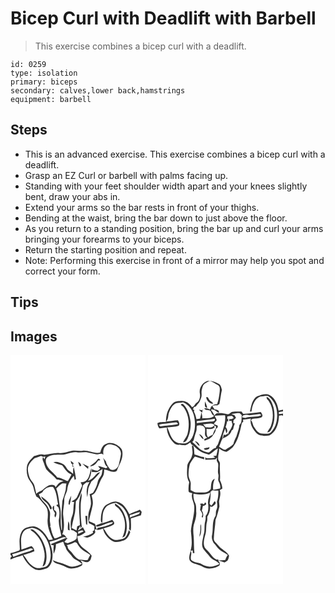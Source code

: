 # Bicep Curl with Deadlift with Barbell
> This exercise combines a bicep curl with a deadlift.

``` 
id: 0259 
type: isolation 
primary: biceps 
secondary: calves,lower back,hamstrings 
equipment: barbell 
``` 

## Steps

 - This is an advanced exercise. This exercise combines a bicep curl with a deadlift.
 - Grasp an EZ Curl or barbell with palms facing up.
 - Standing with your feet shoulder width apart and your knees slightly bent, draw your abs in.
 - Extend your arms so the bar rests in front of your thighs.
 - Bending at the waist, bring the bar down to just above the floor.
 - As you return to a standing position, bring the bar up and curl your arms bringing your forearms to your biceps.
 - Return the starting position and repeat.
 - Note: Performing this exercise in front of a mirror may help you spot and correct your form.

## Tips


## Images

<svg width="216" height="275pt" viewBox="0 0 162 275" xmlns="http://www.w3.org/2000/svg">
  <g fill="#FFF">
    <path d="M0 0h162v275H0v-29.67c4.47-2.63 9.75-3.15 14.5-5.11 3.06 6.79 7.78 13.31 14.61 16.66 4.71 2.32 10.04.4 14.69-1.11 5.36-3.16 6.67-10 6.64-15.75.29-5.65-2.07-10.88-3.56-16.21 3.99-.7 7.94-1.74 11.61-3.47 2.69-1.04 5.74-2.98 8.52-1.11-6.17 2.42-12.35 4.84-18.41 7.53.15.26.45.78.59 1.03l2.67.48c-.31 3.4-.45 6.83-.13 10.24 1.84-3.64 3.02-7.61 2.71-11.71 2.93-1.02 5.88-1.97 8.85-2.89.78 2.25 1.42 4.58 2.86 6.52.87 4.61 5.1 7.29 7.56 11 2.95 4.42 8.77 5.17 12.12 9.17-3.75 1.69-7.7 3.18-11.87 3.32-5.36-.29-9.7-3.92-14.89-4.87-2.92-.57-5.58-1.97-8.33-3.04 1.47 3.99 5.92 4.37 9.41 5.55 4.41 1.11 8.09 4.45 12.78 4.48 4.69-.02 9.59-1.18 13.28-4.19-.05-.69-.16-2.07-.22-2.76-.53-.71-1.58-2.13-2.11-2.84 3.38.7 7.37 3.95 10.56 1.12 2.26-1.39 2.19-4.39 2.98-6.65-3.59-5.75-10.52-8.06-14.23-13.69-2.2-2.73-2.38-6.35-3.15-9.62 3.76-.64 7.17-2.37 9.99-4.93-1.09-1.99-2.16-3.99-3.2-6-1.82 1.61-3.87 2.95-6.12 3.88 1.04-1.9 2.21-3.73 3.29-5.61v3.17c.52-.73 1.03-1.48 1.54-2.22-1.13-8.84-1.56-17.77-1.27-26.68.08-4.55 1.82-9.02.91-13.59-5.19 12.24-1.97 25.82-1.89 38.66l-3.3 1.41c-.25 1.61-.5 3.23-.73 4.85-1.96-1-3.94-1.97-5.89-2.99.85-4.8 1.78-9.58 3.09-14.27 1.69-5.7 1.53-11.69 1.97-17.56 4.99-5.16 7.01-12.48 8.62-19.29 1.15-1.4 2.68-2.43 4.03-3.62.92-.06 2.75-.19 3.66-.26-3.64 5.32-4.01 12.02-2.59 18.14.53-3.43.67-6.91 1.25-10.33.8-2.95 2.41-5.59 3.59-8.39 3.95-3.32 7.44-7.16 10.59-11.24-3.57-.01-5.24 3.43-7.46 5.62-1.84 2.29-4.48 3.65-7.09 4.85 2.66-4.7 4.57-9.89 3.93-15.39-1.86 4.86-1.77 10.8-5.77 14.61-1.78 1.97-4.62 1.97-7.03 2.51.67 1.61 2.45 3.3 1.36 5.13-2.02 3.94-3.61 8.07-5.47 12.09-1.31 3.01-4.54 4.19-7.05 5.96.86.12 2.56.37 3.42.49-1.38 5.44-.2 11.28-2.39 16.54-2.27 5.32-2.19 11.25-1.14 16.84.63.16 1.9.49 2.54.65a81.74 81.74 0 0 0 4.38 2.95c-.13 2.15-.09 4.34-.5 6.47-2.17 3.05-6.11 3.9-9.4 5.25-1.84.99-3.64-.23-5.36-.84 1.05-1.26 2.1-2.52 3.1-3.81.29.02.87.07 1.15.09-.31-.19-.92-.57-1.23-.76-1.21-2.21-2.61-4.67-5.47-4.69 3.18-7.33 1.98-15.44 1.14-23.11-.64-6.09 1.4-12 1.3-18.07-.2-4.64 3.09-8.46 3.62-12.99.69-6.11 3.8-11.64 7.88-16.14.3 1.61.59 3.24.89 4.86.41-.25 1.23-.76 1.64-1.02-.6-4.75-1.5-9.47-2.57-14.14-1.22 2.48-.82 5.27-.84 7.94-1.64-1.34-3.4-2.51-5.09-3.78-2.79-2.11-3.67-6.05-6.82-7.77-3.63-1.75-7.66-3.68-11.75-2.31 3.27 1.74 6.93 2.5 10.42 3.68 3.25 4.12 6.06 9.14 11.26 11.07-1.21 2.74-2.76 5.3-4.35 7.83-4.39-1.11-8.03-4.25-12.74-4.36-3.83-5.41-10.12-8.86-12.73-15.14-1.13-2.96-1.95-7.05.94-9.28 4.92-3.26 11.03-2.8 16.65-2.9 6.49.27 12.34-4.02 18.9-2.81 4.03.83 8.06-.81 12.09-.08 3.45.59 6.83 1.52 10.24 2.31 3.18 1.23 6.7-2.44 9.29.77-.56-4.06-.02-9.18 3.83-11.48 2.71-1.97 6.28-1.04 9.18-.06 4.6 1.45 8.47 5.78 8.05 10.83-.53 4.01-1.6 7.94-2.43 11.9-.88 4.59-6.01 8.88-10.6 6.07-1.97-3.01-4.38-5.85-5.03-9.5-1.19-1.46-2.36-2.94-3.48-4.45 2.02 3.69 1.26 9.07 5.55 11.2-.63.51-1.25 1.02-1.87 1.52-3.28-.59-6.31-2.21-9.63-2.51.75 1.07 1.63 2.05 2.49 3.05-.94.83-1.87 1.66-2.8 2.5-2.45-.05-4.85-.5-6.96-1.79l-.2 3.33c2.16.01 4.35.41 6.49-.01 2.33-.78 4.28-2.35 6.4-3.54-.35 2.08-.55 4.19-1.03 6.26-1.15 3.17-4.11 5.46-4.7 8.88A37.42 37.42 0 0 1 99 165.12c-1.36.56-2.72 1.14-4.07 1.73.88 3.96 1.8 7.99 1.57 12.07-.23 4.19-2.72 7.86-2.99 12.05-.25 3.6-.53 7.3.65 10.78 2.29.93 4.42 2.18 6.57 3.4-.1 1.68-.19 3.36-.28 5.04-.47.3-1.42.88-1.89 1.18l.57 1.86c-3.66 2.36-7.76 4.06-12.09 4.66 2.45.37 5.1 1.85 7.46.44 2.68-1.39 5.67-2.79 7.24-5.5l-.56-3.9 2.27.52c-.77-2.29-1.17-4.71-2.05-6.95-2.36-1.18-4.88-2-7.25-3.13 1.09-6.55 3.19-12.87 4.43-19.39.73-4-.26-7.98-1.29-11.82 1.58-1 3.4-1.83 4.37-3.52 3.83-5.92 5.13-13.1 9.13-18.91 1.69-2.47 1.43-5.57 1.69-8.4 5.02.53 10.43 4.99 15.14 1.35 2.25-6.24 6.28-11.95 6.73-18.74.17-3.06.15-6.67-2.37-8.84-4.63-4.42-11.98-7.8-18.04-4.14-3.89 1.8-5.16 6.12-6.19 9.91-7.19 1.89-13.96-3.02-21.21-2.19-4.49.64-9.03-.82-13.47.27-4.67 1.05-9.24 2.98-14.13 2.56-6.26-.71-12.23 1.64-18.42 2.03-4.22-1.63-8.27.68-12.32 1.61-3.2 3.51-7.19 6.82-8.33 11.65-.81 4.22-.59 8.65.66 12.78 1.43 4.96 6.03 8.37 7.05 13.51.73 3.66 2.03 7.16 3.4 10.61 3.64 1.66 5.63 5.23 8.29 8.01 1.94 2.15 3.99 4.37 4.85 7.21 1.14 4.29.71 8.76.36 13.12-.33 8.23 3.06 15.89 6.33 23.23-1.62.21-3.24.42-4.86.64-3.14-6.37-7.8-12.44-14.39-15.47-4.59-2.16-9.67-.45-14.08 1.31-3.7 1.98-5.32 6.26-6.13 10.16-1.14 4.98-.2 10.07-.11 15.1-.18.32-.53.96-.71 1.28-3.43 1.34-6.92 2.56-10.53 3.32V0m104.38 125.27c-2.27 3.55-5.99 5.48-9.18 8.03 4.67.28 7.66-3.27 9.9-6.82.66-.08 1.97-.25 2.62-.33-.44-1.63-2.19-2.59-3.34-.88m-32.18 1.5c.26 1.26.54 2.53.84 3.79l1.04-.39c.03 1.22.05 2.44.07 3.66.63-.02 1.87-.04 2.5-.06-.55-.34-1.66-1.02-2.21-1.36.45-.89.91-1.77 1.37-2.65-1.16-1.05-2.35-2.06-3.61-2.99m8.97 1.28c.46 1.87 1.2 3.65 1.92 5.42.6-.13 1.19-.3 1.77-.5.23-2.37-1.88-3.9-3.69-4.92m5.07 2.13c2.35 2.08 4.26 4.66 6.92 6.37.04-.63.12-1.89.17-2.52.38.11 1.15.35 1.53.47-2.84-1.52-5.73-2.91-8.62-4.32m-16.56 47.7c-.14.92.24 1.47 1.14 1.66 1.41-3.46 1.64-7.25 2.11-10.91-1.36 2.95-3.28 5.89-3.25 9.25m46.39 1.18c-5.37 2.78-6.96 9.33-7.5 14.87.03 2.5-.95 5.71 1.45 7.47-2.56 1.18-5.33 1.84-7.79 3.23l1.48 1.2c6.8-.73 12.62-5.5 19.49-5.44-.39.48-1.17 1.46-1.56 1.94-5.49 2.51-11.34 4.12-17.3 5.01-.18.61-.52 1.82-.7 2.43 2.56.08 5.05-.51 7.37-1.55 1.15 6.24 5.62 11.6 11.02 14.73 4.36 2.62 9.49.81 13.94-.54 4.24-1.6 6.3-5.99 7.76-9.96-.56-.81-1.13-1.61-1.7-2.4-1 2.82-1.89 5.84-3.86 8.17-2.31 2.56-5.96 2.66-9.09 3.45-4.31 1.07-8.18-1.76-11.08-4.61-2.77-2.6-3.81-6.45-6.45-9.16 4.11-1.09 8.46-2.16 12.05-4.46 2.29-1.95-.24-4.22-1.53-5.87-3.98 1.47-7.99 2.87-12.01 4.26.81-5.91-.4-12.41 3.19-17.64 2.57-4.89 8.39-6.11 13.36-7.05 3.23 1.75 6.62 3.45 9 6.34 5.83 6.97 7.84 16.5 6.64 25.39.67.66 1.34 1.32 2.03 1.97.75-4.94.17-9.92.13-14.89 4.16-.86 8.03-2.71 12.16-3.69.3-1.39.57-2.78.84-4.17-.72-.86-1.44-1.71-2.16-2.57-4.1 2.06-8.59 3.24-12.65 5.38-3.12-6.41-7.44-13.79-15.14-15.03-4.13-1.01-7.88 1.39-11.39 3.19m9.22-.92c-.72 3.2 2.99 4.02 4.55 6.04 8.47 9.27 10.04 23.8 4.25 34.87 1.4-.75 3.29-1.25 3.72-3.02 2.71-6.74 1.93-14.28.23-21.17-2.16-6.74-5.95-13.76-12.75-16.72m-35.5 14.72c.35 3.24.65 6.49.86 9.74.32.3.96.89 1.28 1.19.45-3.62.25-7.28.17-10.92-.58 0-1.73-.01-2.31-.01m-20.39 6.65c-.39 3.43-.84 6.91-.47 10.36.55.13 1.65.38 2.2.5-.74-3.54.48-7.78-1.73-10.86z"/>
    <path d="M28.78 123.8c2.65-.91 5.29-1.85 7.93-2.8 1.5 1.2 3.43 1.25 5.13.5-.28 1.11-.62 2.22-1.01 3.32-.62-.9-1.25-1.79-1.91-2.65-.47 1.64-.74 3.38.15 4.92 1.52 3.21 2.14 6.83 3.93 9.91 3.8 4.46 8.88 7.62 12.45 12.33 2.85.26 5.69.82 8.27 2.11-4.51.04-7.24 3.82-9.58 7.12-.83-3.28-4.54-3.36-7.18-2.63-2.45.95-4.75 2.39-6.63 4.23-2.46 3-6.77 3.37-9.36 6.29-.77-3.11-1.37-6.26-2.15-9.37-.93-3.97-4.54-6.48-5.92-10.24-1.15-3.48-2.15-7.09-2.06-10.78.61-5.06 4.22-9.1 7.94-12.26zM54.9 160.04c2.27-2.2 4.44-4.6 7.24-6.13 1.67-.01 3.34.12 5.01.18-1.15 3.3-.24 6.92-1.63 10.15-.78 3.66-2.24 7.1-3.28 10.68-.4 7.68-1.58 15.37-.8 23.07.32 3.95.21 7.92.3 11.88l-.53.05c-2.08-9.23.17-18.77-1.81-28-1.45-7.31-1.76-14.88-4.5-21.88z"/>
    <path d="M38.84 163.62c2.53-4.11 7.61-5.98 12.28-5.37 4.37 6.12 4.51 13.78 5.98 20.86l-2.24.88c.88.98 1.78 1.93 2.72 2.86 1.76 4.85 1.3 10.11.34 15.08-.25 6.53 2.1 12.78 3.08 19.16-2.84.59-5.19 2.74-8.11 2.89-2.62-4.07-4.04-9.07-4.73-13.88-.21.15-.63.44-.84.58 1.26-2.54.12-5.22-.06-7.83-.35-3.58.72-7.18.05-10.74-1.35-4.05-3.22-8.08-6.46-10.99a26.27 26.27 0 0 1-6.85-10.3c1.69-.92 3.82-1.43 4.84-3.2m-1.93 5.9c.55 3.57 3.71 5.34 6.1 7.57 2.37 1.92 3.5 4.78 4.53 7.55 2.1 1.37 2.37-1.53 1.4-2.76-2.55-5.26-7.38-9.05-12.03-12.36m16.49 20.3c-.54 1.67-1.16 3.52.35 4.91 1.81-2.88 2.53-7.55-1.39-8.98l-.08-5.09c-4.2 2.35-.08 6.32 1.12 9.16zM143.32 191.81c4.16-.74 7.9-2.88 12.08-3.56-.25.58-.74 1.73-.99 2.3-3.57 1.77-7.54 2.62-11.13 4.37.01-1.04.02-2.08.04-3.11zM15.21 212.47c2.18-3.76 6.91-4.37 10.75-5.28 3.39.77 6.96 1.71 9.55 4.19 8.33 6.98 12.44 17.97 12.72 28.64-.07 4.53-.87 9.44-4.2 12.79-1.88 1.87-4.71 1.74-7.11 2.33-5.7 1.82-11.28-2.01-14.78-6.21-2.58-2.81-4.09-6.41-6.72-9.16 4.5-1.22 8.93-2.69 13.22-4.52-.06-2.57-1.44-4.64-3.41-6.17-4 1.31-7.91 2.85-11.87 4.26l-.28-.51c-.03-6.8-1.8-14.22 2.13-20.36m8.43-3.32c1.52 2.23 4.18 3.19 6.03 5.09 6.47 6.18 10.08 14.98 11.19 23.76.71 5.38-.75 10.6-2.45 15.64 1.64-.64 3.12-1.75 3.64-3.49 2.09-6.04 1.11-12.59-.2-18.69-2.42-8.27-7-16.21-13.94-21.48-1.19-1.03-2.8-.95-4.27-.83zM81.26 211.75c2.16-.53 4.69-2.65 6.41-.27-2.09 1.11-4.25 2.07-6.45 2.95.01-.9.03-1.79.04-2.68zM76.89 224.71c.85-.58 1.72.41 2.52.56 1.32 2.14 2.66 4.29 4.32 6.19 3.37 3.63 8.11 5.44 12 8.39-1.2 1.92-2.27 3.92-3.05 6.06-3.41.44-6.75-.85-10.16-.42-3.77-1.76-6.33-5.07-8.73-8.32-1.79-2.58-5.4-4.22-5.21-7.78-.28-.35-.83-1.03-1.11-1.38 3.41-.19 6.4-1.91 9.42-3.3z"/>
    <path d="M22.33 232.42c1.69-.89 3.48-.33 5.05.55-1.5 1.06-3.12 1.95-4.89 2.46-6.44 2-12.9 4-19.12 6.62-.46-1.09-.92-2.18-1.38-3.26 6.98-1.43 13.63-4.03 20.34-6.37zM0 239.99c1.83.11 1.65 2.63 0 2.91v-2.91z"/>
  </g>
  <g fill="#333">
    <path d="M113.94 106.96c6.06-3.66 13.41-.28 18.04 4.14 2.52 2.17 2.54 5.78 2.37 8.84-.45 6.79-4.48 12.5-6.73 18.74-4.71 3.64-10.12-.82-15.14-1.35-.26 2.83 0 5.93-1.69 8.4-4 5.81-5.3 12.99-9.13 18.91-.97 1.69-2.79 2.52-4.37 3.52 1.03 3.84 2.02 7.82 1.29 11.82-1.24 6.52-3.34 12.84-4.43 19.39 2.37 1.13 4.89 1.95 7.25 3.13.88 2.24 1.28 4.66 2.05 6.95l-2.27-.52.56 3.9c-1.57 2.71-4.56 4.11-7.24 5.5-2.36 1.41-5.01-.07-7.46-.44 4.33-.6 8.43-2.3 12.09-4.66l-.57-1.86c.47-.3 1.42-.88 1.89-1.18.09-1.68.18-3.36.28-5.04-2.15-1.22-4.28-2.47-6.57-3.4-1.18-3.48-.9-7.18-.65-10.78.27-4.19 2.76-7.86 2.99-12.05.23-4.08-.69-8.11-1.57-12.07 1.35-.59 2.71-1.17 4.07-1.73 2.75-4 4.7-8.51 5.73-13.26.59-3.42 3.55-5.71 4.7-8.88.48-2.07.68-4.18 1.03-6.26-2.12 1.19-4.07 2.76-6.4 3.54-2.14.42-4.33.02-6.49.01l.2-3.33c2.11 1.29 4.51 1.74 6.96 1.79.93-.84 1.86-1.67 2.8-2.5-.86-1-1.74-1.98-2.49-3.05 3.32.3 6.35 1.92 9.63 2.51.62-.5 1.24-1.01 1.87-1.52-4.29-2.13-3.53-7.51-5.55-11.2 1.12 1.51 2.29 2.99 3.48 4.45.65 3.65 3.06 6.49 5.03 9.5 4.59 2.81 9.72-1.48 10.6-6.07.83-3.96 1.9-7.89 2.43-11.9.42-5.05-3.45-9.38-8.05-10.83-2.9-.98-6.47-1.91-9.18.06-3.85 2.3-4.39 7.42-3.83 11.48-2.59-3.21-6.11.46-9.29-.77-3.41-.79-6.79-1.72-10.24-2.31-4.03-.73-8.06.91-12.09.08-6.56-1.21-12.41 3.08-18.9 2.81-5.62.1-11.73-.36-16.65 2.9-2.89 2.23-2.07 6.32-.94 9.28 2.61 6.28 8.9 9.73 12.73 15.14 4.71.11 8.35 3.25 12.74 4.36 1.59-2.53 3.14-5.09 4.35-7.83-5.2-1.93-8.01-6.95-11.26-11.07-3.49-1.18-7.15-1.94-10.42-3.68 4.09-1.37 8.12.56 11.75 2.31 3.15 1.72 4.03 5.66 6.82 7.77 1.69 1.27 3.45 2.44 5.09 3.78.02-2.67-.38-5.46.84-7.94 1.07 4.67 1.97 9.39 2.57 14.14-.41.26-1.23.77-1.64 1.02-.3-1.62-.59-3.25-.89-4.86-4.08 4.5-7.19 10.03-7.88 16.14-.53 4.53-3.82 8.35-3.62 12.99.1 6.07-1.94 11.98-1.3 18.07.84 7.67 2.04 15.78-1.14 23.11 2.86.02 4.26 2.48 5.47 4.69.31.19.92.57 1.23.76-.28-.02-.86-.07-1.15-.09-1 1.29-2.05 2.55-3.1 3.81 1.72.61 3.52 1.83 5.36.84 3.29-1.35 7.23-2.2 9.4-5.25.41-2.13.37-4.32.5-6.47a81.74 81.74 0 0 1-4.38-2.95c-.64-.16-1.91-.49-2.54-.65-1.05-5.59-1.13-11.52 1.14-16.84 2.19-5.26 1.01-11.1 2.39-16.54-.86-.12-2.56-.37-3.42-.49 2.51-1.77 5.74-2.95 7.05-5.96 1.86-4.02 3.45-8.15 5.47-12.09 1.09-1.83-.69-3.52-1.36-5.13 2.41-.54 5.25-.54 7.03-2.51 4-3.81 3.91-9.75 5.77-14.61.64 5.5-1.27 10.69-3.93 15.39 2.61-1.2 5.25-2.56 7.09-4.85 2.22-2.19 3.89-5.63 7.46-5.62-3.15 4.08-6.64 7.92-10.59 11.24-1.18 2.8-2.79 5.44-3.59 8.39-.58 3.42-.72 6.9-1.25 10.33-1.42-6.12-1.05-12.82 2.59-18.14-.91.07-2.74.2-3.66.26-1.35 1.19-2.88 2.22-4.03 3.62-1.61 6.81-3.63 14.13-8.62 19.29-.44 5.87-.28 11.86-1.97 17.56-1.31 4.69-2.24 9.47-3.09 14.27 1.95 1.02 3.93 1.99 5.89 2.99.23-1.62.48-3.24.73-4.85l3.3-1.41c-.08-12.84-3.3-26.42 1.89-38.66.91 4.57-.83 9.04-.91 13.59-.29 8.91.14 17.84 1.27 26.68-.51.74-1.02 1.49-1.54 2.22v-3.17c-1.08 1.88-2.25 3.71-3.29 5.61 2.25-.93 4.3-2.27 6.12-3.88 1.04 2.01 2.11 4.01 3.2 6-2.82 2.56-6.23 4.29-9.99 4.93.77 3.27.95 6.89 3.15 9.62 3.71 5.63 10.64 7.94 14.23 13.69-.79 2.26-.72 5.26-2.98 6.65-3.19 2.83-7.18-.42-10.56-1.12.53.71 1.58 2.13 2.11 2.84.06.69.17 2.07.22 2.76-3.69 3.01-8.59 4.17-13.28 4.19-4.69-.03-8.37-3.37-12.78-4.48-3.49-1.18-7.94-1.56-9.41-5.55 2.75 1.07 5.41 2.47 8.33 3.04 5.19.95 9.53 4.58 14.89 4.87 4.17-.14 8.12-1.63 11.87-3.32-3.35-4-9.17-4.75-12.12-9.17-2.46-3.71-6.69-6.39-7.56-11-1.44-1.94-2.08-4.27-2.86-6.52-2.97.92-5.92 1.87-8.85 2.89.31 4.1-.87 8.07-2.71 11.71-.32-3.41-.18-6.84.13-10.24l-2.67-.48c-.14-.25-.44-.77-.59-1.03 6.06-2.69 12.24-5.11 18.41-7.53-2.78-1.87-5.83.07-8.52 1.11-3.67 1.73-7.62 2.77-11.61 3.47 1.49 5.33 3.85 10.56 3.56 16.21.03 5.75-1.28 12.59-6.64 15.75-4.65 1.51-9.98 3.43-14.69 1.11-6.83-3.35-11.55-9.87-14.61-16.66-4.75 1.96-10.03 2.48-14.5 5.11v-2.43c1.65-.28 1.83-2.8 0-2.91v-2.38c3.61-.76 7.1-1.98 10.53-3.32.18-.32.53-.96.71-1.28-.09-5.03-1.03-10.12.11-15.1.81-3.9 2.43-8.18 6.13-10.16 4.41-1.76 9.49-3.47 14.08-1.31 6.59 3.03 11.25 9.1 14.39 15.47 1.62-.22 3.24-.43 4.86-.64-3.27-7.34-6.66-15-6.33-23.23.35-4.36.78-8.83-.36-13.12-.86-2.84-2.91-5.06-4.85-7.21-2.66-2.78-4.65-6.35-8.29-8.01-1.37-3.45-2.67-6.95-3.4-10.61-1.02-5.14-5.62-8.55-7.05-13.51a26.861 26.861 0 0 1-.66-12.78c1.14-4.83 5.13-8.14 8.33-11.65 4.05-.93 8.1-3.24 12.32-1.61 6.19-.39 12.16-2.74 18.42-2.03 4.89.42 9.46-1.51 14.13-2.56 4.44-1.09 8.98.37 13.47-.27 7.25-.83 14.02 4.08 21.21 2.19 1.03-3.79 2.3-8.11 6.19-9.91M28.78 123.8c-3.72 3.16-7.33 7.2-7.94 12.26-.09 3.69.91 7.3 2.06 10.78 1.38 3.76 4.99 6.27 5.92 10.24.78 3.11 1.38 6.26 2.15 9.37 2.59-2.92 6.9-3.29 9.36-6.29 1.88-1.84 4.18-3.28 6.63-4.23 2.64-.73 6.35-.65 7.18 2.63 2.34-3.3 5.07-7.08 9.58-7.12-2.58-1.29-5.42-1.85-8.27-2.11-3.57-4.71-8.65-7.87-12.45-12.33-1.79-3.08-2.41-6.7-3.93-9.91-.89-1.54-.62-3.28-.15-4.92.66.86 1.29 1.75 1.91 2.65.39-1.1.73-2.21 1.01-3.32-1.7.75-3.63.7-5.13-.5-2.64.95-5.28 1.89-7.93 2.8m26.12 36.24c2.74 7 3.05 14.57 4.5 21.88 1.98 9.23-.27 18.77 1.81 28l.53-.05c-.09-3.96.02-7.93-.3-11.88-.78-7.7.4-15.39.8-23.07 1.04-3.58 2.5-7.02 3.28-10.68 1.39-3.23.48-6.85 1.63-10.15-1.67-.06-3.34-.19-5.01-.18-2.8 1.53-4.97 3.93-7.24 6.13m-16.06 3.58c-1.02 1.77-3.15 2.28-4.84 3.2a26.27 26.27 0 0 0 6.85 10.3c3.24 2.91 5.11 6.94 6.46 10.99.67 3.56-.4 7.16-.05 10.74.18 2.61 1.32 5.29.06 7.83.21-.14.63-.43.84-.58.69 4.81 2.11 9.81 4.73 13.88 2.92-.15 5.27-2.3 8.11-2.89-.98-6.38-3.33-12.63-3.08-19.16.96-4.97 1.42-10.23-.34-15.08-.94-.93-1.84-1.88-2.72-2.86l2.24-.88c-1.47-7.08-1.61-14.74-5.98-20.86-4.67-.61-9.75 1.26-12.28 5.37m-23.63 48.85c-3.93 6.14-2.16 13.56-2.13 20.36l.28.51c3.96-1.41 7.87-2.95 11.87-4.26 1.97 1.53 3.35 3.6 3.41 6.17-4.29 1.83-8.72 3.3-13.22 4.52 2.63 2.75 4.14 6.35 6.72 9.16 3.5 4.2 9.08 8.03 14.78 6.21 2.4-.59 5.23-.46 7.11-2.33 3.33-3.35 4.13-8.26 4.2-12.79-.28-10.67-4.39-21.66-12.72-28.64-2.59-2.48-6.16-3.42-9.55-4.19-3.84.91-8.57 1.52-10.75 5.28m66.05-.72c-.01.89-.03 1.78-.04 2.68 2.2-.88 4.36-1.84 6.45-2.95-1.72-2.38-4.25-.26-6.41.27m-4.37 12.96c-3.02 1.39-6.01 3.11-9.42 3.3.28.35.83 1.03 1.11 1.38-.19 3.56 3.42 5.2 5.21 7.78 2.4 3.25 4.96 6.56 8.73 8.32 3.41-.43 6.75.86 10.16.42.78-2.14 1.85-4.14 3.05-6.06-3.89-2.95-8.63-4.76-12-8.39-1.66-1.9-3-4.05-4.32-6.19-.8-.15-1.67-1.14-2.52-.56m-54.56 7.71c-6.71 2.34-13.36 4.94-20.34 6.37.46 1.08.92 2.17 1.38 3.26 6.22-2.62 12.68-4.62 19.12-6.62 1.77-.51 3.39-1.4 4.89-2.46-1.57-.88-3.36-1.44-5.05-.55z"/>
    <path d="M104.38 125.27c1.15-1.71 2.9-.75 3.34.88-.65.08-1.96.25-2.62.33-2.24 3.55-5.23 7.1-9.9 6.82 3.19-2.55 6.91-4.48 9.18-8.03zM72.2 126.77c1.26.93 2.45 1.94 3.61 2.99-.46.88-.92 1.76-1.37 2.65.55.34 1.66 1.02 2.21 1.36-.63.02-1.87.04-2.5.06-.02-1.22-.04-2.44-.07-3.66l-1.04.39c-.3-1.26-.58-2.53-.84-3.79zM81.17 128.05c1.81 1.02 3.92 2.55 3.69 4.92-.58.2-1.17.37-1.77.5-.72-1.77-1.46-3.55-1.92-5.42zM86.24 130.18c2.89 1.41 5.78 2.8 8.62 4.32-.38-.12-1.15-.36-1.53-.47-.05.63-.13 1.89-.17 2.52-2.66-1.71-4.57-4.29-6.92-6.37zM69.68 177.88c-.03-3.36 1.89-6.3 3.25-9.25-.47 3.66-.7 7.45-2.11 10.91-.9-.19-1.28-.74-1.14-1.66zM36.91 169.52c4.65 3.31 9.48 7.1 12.03 12.36.97 1.23.7 4.13-1.4 2.76-1.03-2.77-2.16-5.63-4.53-7.55-2.39-2.23-5.55-4-6.1-7.57zM116.07 179.06c3.51-1.8 7.26-4.2 11.39-3.19 7.7 1.24 12.02 8.62 15.14 15.03 4.06-2.14 8.55-3.32 12.65-5.38.72.86 1.44 1.71 2.16 2.57-.27 1.39-.54 2.78-.84 4.17-4.13.98-8 2.83-12.16 3.69.04 4.97.62 9.95-.13 14.89-.69-.65-1.36-1.31-2.03-1.97 1.2-8.89-.81-18.42-6.64-25.39-2.38-2.89-5.77-4.59-9-6.34-4.97.94-10.79 2.16-13.36 7.05-3.59 5.23-2.38 11.73-3.19 17.64 4.02-1.39 8.03-2.79 12.01-4.26 1.29 1.65 3.82 3.92 1.53 5.87-3.59 2.3-7.94 3.37-12.05 4.46 2.64 2.71 3.68 6.56 6.45 9.16 2.9 2.85 6.77 5.68 11.08 4.61 3.13-.79 6.78-.89 9.09-3.45 1.97-2.33 2.86-5.35 3.86-8.17.57.79 1.14 1.59 1.7 2.4-1.46 3.97-3.52 8.36-7.76 9.96-4.45 1.35-9.58 3.16-13.94.54-5.4-3.13-9.87-8.49-11.02-14.73-2.32 1.04-4.81 1.63-7.37 1.55.18-.61.52-1.82.7-2.43 5.96-.89 11.81-2.5 17.3-5.01.39-.48 1.17-1.46 1.56-1.94-6.87-.06-12.69 4.71-19.49 5.44l-1.48-1.2c2.46-1.39 5.23-2.05 7.79-3.23-2.4-1.76-1.42-4.97-1.45-7.47.54-5.54 2.13-12.09 7.5-14.87m27.25 12.75c-.02 1.03-.03 2.07-.04 3.11 3.59-1.75 7.56-2.6 11.13-4.37.25-.57.74-1.72.99-2.3-4.18.68-7.92 2.82-12.08 3.56z"/>
    <path d="M125.29 178.14c6.8 2.96 10.59 9.98 12.75 16.72 1.7 6.89 2.48 14.43-.23 21.17-.43 1.77-2.32 2.27-3.72 3.02 5.79-11.07 4.22-25.6-4.25-34.87-1.56-2.02-5.27-2.84-4.55-6.04zM53.4 189.82c-1.2-2.84-5.32-6.81-1.12-9.16l.08 5.09c3.92 1.43 3.2 6.1 1.39 8.98-1.51-1.39-.89-3.24-.35-4.91zM89.79 192.86c.58 0 1.73.01 2.31.01.08 3.64.28 7.3-.17 10.92-.32-.3-.96-.89-1.28-1.19-.21-3.25-.51-6.5-.86-9.74zM69.4 199.51c2.21 3.08.99 7.32 1.73 10.86-.55-.12-1.65-.37-2.2-.5-.37-3.45.08-6.93.47-10.36zM23.64 209.15c1.47-.12 3.08-.2 4.27.83 6.94 5.27 11.52 13.21 13.94 21.48 1.31 6.1 2.29 12.65.2 18.69-.52 1.74-2 2.85-3.64 3.49 1.7-5.04 3.16-10.26 2.45-15.64-1.11-8.78-4.72-17.58-11.19-23.76-1.85-1.9-4.51-2.86-6.03-5.09z"/>
  </g>
</svg>

<svg width="216" height="275pt" viewBox="0 0 162 275" xmlns="http://www.w3.org/2000/svg">
  <g fill="#FFF">
    <path d="M0 0h162v65.4c-1.77.37-3.53.8-5.29 1.25-1.17-7.1-3.97-15.01-10.71-18.59-4.74-2.62-10.2-.39-14.85 1.34-6.43 3.69-7.18 11.88-8.83 18.37.47-.03 1.42-.08 1.9-.1.79-7.03 3.36-15.14 10.49-18.02 3.05-.25 6.16-.99 9.2-.72 5.86 3.88 9.58 10.36 10.56 17.25 1.5 9.17-.21 19.58-6.99 26.37-2.85 2.56-6.99 1.56-10.46 1.54-4.61.1-7.31-4.18-9.56-7.56-1.91-2.61-1.69-6.34-4.04-8.59.62-.51 1.25-1.01 1.88-1.51 3.52-.59 7.32-.27 10.62-1.67 2.98-1.6.63-4.69-.63-6.58-6.96 1.26-14.05 1.44-21.04 2.41l-2.04-2.85c-3.65-.09-7.33-.23-10.95.3-2.38.33-3.53 3.6-6.24 2.79-4.18-1.01-8.48-1.61-12.78-.93-1.14.59-1.84 1.71-2.7 2.62-.74-2.53-2.3-4.67-4-6.65.54-.4 1.08-.8 1.63-1.19l.19.75c3.34-.51 4.89 3.22 7.77 3.59.59-3.12-3.06-3.59-5.24-3.91a18.323 18.323 0 0 1-2.65-4.28c1.9-.54 3.86-.71 5.82-.42.87-.54 1.75-1.09 2.62-1.64 1.25-5.65 1.6-11.47 3.04-17.09-.75-2.49-1.12-5.43-3.49-6.96-3.91-2.72-8.82-4.03-13.56-3.81-6.39 1.68-10.75 8.76-9.44 15.24.74 4.04-.4 8.74-3.97 11.12-2.09 1.49-2.74 4.55-5.45 5.18-2.6-4.08-6.77-7.42-11.8-7.53-3.8.27-8.22-.09-11.15 2.82-5.88 5.69-8.42 14.24-8.29 22.26-3.41.58-7.22-.3-10.28 1.64.26 2.26.71 4.53 2.37 6.21 2.98-.34 5.96-.64 8.93-1.06.02 6.85 3.42 13.65 8.28 18.4 3.11 3.41 8.05 2.4 12.16 2.9 3.12.54 5.34-2.08 7.92-3.31.19.47.56 1.41.75 1.89 3.64 2.11 6.04 5.73 9.67 7.87 3.48 2.63 7.79 3.53 11.81 4.95 3.81-2.14 6.8-5.43 10.65-7.52-.43 2.95-1.03 5.87-1.85 8.74-.94.06-2.82.19-3.76.25.63.52 1.91 1.56 2.55 2.08-3.56.68-7.21 1.01-10.81.61l-1.25-1.28c.02 1.05.04 2.11.05 3.17 4.05-.27 8.13.02 12.17-.44.18.16 2.32-2.96 1.85-1.03-1.02 2.08.28 3.73 1.23 5.49 1 4.49-.91 9.12.39 13.58.91 2.9-1.18 6.04.51 8.76 1.38 2.5 2.2 5.22 1.74 8.1-2.75.78-5.57 1.23-8.39 1.58-.62-4.55.09-9.01 1.89-13.2-4.95 2.03-4.26 7.77-4.82 12.06-3.43 5.68-10.8 4.2-16.38 4.34-2.89.21-5.27-1.62-7.74-2.81-.06-2.33-.02-4.66.09-6.99.42-3.94-2.65-7.19-2.63-11.1-.05-4.49.39-9.02 1.6-13.35 1.74-3.14 3.67-6.16 6-8.9 3.69 1.3 7.48 2.3 11.25 3.36-.08-.68-.25-2.04-.33-2.71-3.91.22-7.53-2.29-11.38-3-.51-3.28-.28-6.72-1.19-9.91-.46-.31-1.38-.93-1.83-1.25-.22 4.32 1.67 8.76-.13 12.93-.91 4.39-5.05 7.27-5.54 11.8-.18 6.58-1.38 13.65 2.33 19.57-.81 3.66-1.08 7.45-.73 11.19.84 1.52 3.03 1.45 4.48 2.09-2.11 5.22 1.72 10.1 2.27 15.2.68 10.23-3.13 20-4 30.08.64 7.87 2.07 15.99-.42 23.69.87-.06 1.74-.13 2.61-.25.04.78.11 2.33.15 3.11l1.93.11c-.87-6.82-.36-13.72-1-20.55-.39-4.44-.88-9 .21-13.38 1.38-4.81 3.33-9.65 2.99-14.75-.29-3.88.4-7.99-1.4-11.61-1.67-3.43-2.25-7.23-1.98-11.03 6.66 1.09 13.99 2.11 20.13-1.41-.45 4.48-3.33 8.57-2.6 13.17.71 5.11.6 10.82-2.95 14.94.11 2.2.11 4.43-.52 6.57-1.54 5.4.03 11.2-2.04 16.51-.75 5.48-3.43 11.92.17 16.92 2.3 3.11 5.13 5.79 7.39 8.95 2.86 4.15 8.6 4.55 11.52 8.64-3.64 1.86-7.62 3.06-11.7 3.34-3.17-.44-6.31-1.38-9.11-2.95-4.04-2.45-9.46-1.58-12.95-5.13-1.76-3.54 1.47-7.6-.64-11.14-1.1 3.61-2.5 7.59-1.34 11.37 1.89 3.49 6.11 4.17 9.57 5.26 5 1.08 9.09 5.14 14.45 4.7 4.29-.42 9.01-1.16 12.21-4.31-.04-.67-.13-2-.18-2.67-.47-.66-1.41-1.96-1.88-2.61 2.6.77 5.2 1.58 7.79 2.41 1.24-.77 2.55-1.46 3.66-2.41 1.12-1.7 1.32-3.79 1.8-5.72-3.12-5.56-9.62-7.61-13.29-12.67-1.72-2.63-5.42-4.51-5.05-8.06.2-7.52 1.65-14.92 2.04-22.42 2.1-5.03 3.29-10.37 4.65-15.64.21-2.67-.86-5.36-.16-8 .88-3.95 2.1-8.06.61-12.03 1.04-.59 2.07-1.19 3.11-1.78-.15-3.59-1.48-6.9-2.91-10.14.64-6.36-.5-12.69-.04-19.07.31-1.94-.95-3.46-1.82-5.04-1.09-4.65 1.15-9.23.88-13.9 2.51 2.03 5.4 3.75 8.68 4.08 2.76-1.41 5.17-3.55 7.59-5.49 6.88-8.26 8.67-19.24 11.09-29.39.39-.35 1.18-1.04 1.57-1.38-.07-.79-.13-1.57-.2-2.35 3.09-.36 6.18-.73 9.24-1.28-1.36 6.38 2.3 12.49 6.4 17.05 3.97 4.47 10.58 3.89 15.9 3.1 8.58-4.36 11.28-14.91 11.6-23.81 1.53.2 3.59-.91 4.77.34V275H0V0m142.48 50.08c-.97 2.48 1.79 3.72 2.74 5.59 5.46 8.45 5.71 19.55 2.42 28.87-.9 3.07-3.44 5.25-4.59 8.2 1.79-.15 3.42-.86 4.2-2.54 5-8.08 5.41-18.24 3.39-27.3-1.35-4.83-3.31-10.52-8.16-12.82M68.6 176.68c-.4.62-1.22 1.85-1.62 2.46-.53-.29-1.59-.88-2.11-1.18-.64.14-1.92.42-2.56.57.28.34.84 1.01 1.11 1.35-.34 1.97-.66 3.94-.93 5.92 1.16 1.53 2.39 3.14 2.71 5.1.32 1.47-1.88 3.44.3 4.18 1.45-2.81.78-5.98-.89-8.52.5-1.72.91-3.46 1.14-5.23 1.36-.91 4.32-1.06 4.08-3.22l-1.23-1.43m-5.72 31.85c.04 3.2-1.01 6.29-1.19 9.47 2.96-4.52 2.07-10.1 2.04-15.19-1.23 1.67-.77 3.79-.85 5.72z"/>
    <path d="M66.62 35.7c1.86-2.38 4.85-3.36 7.42-4.74 3.62 1.07 6.71 3.31 9.99 5.12 2.77 1.6 2.12 5.27 1.96 7.95-.59 5.06-1.23 10.2-3.14 14.95-3.22-.62-5.47 1.28-7.59 3.39.22 1.15-.34 2.25-1.25 2.89-1.93-1.23-4.23-1.61-6.5-1.39 1.26 2.26 4.17 1.89 6.34 2.28l1.59 1.27c.67 2.22 1.8 4.28 3.91 5.43-3.53 3.77-9.54 2.22-14.2 3.12.21-2.73-.51-5.36-1.29-7.95l1.81.66c-1.25-1.68 0-2.84 1.26-3.96-.52.34-1.56 1.02-2.08 1.37-1.23-.22-2.46-.43-3.7-.61.66.99 1.58 1.73 2.52 2.45.65 2.84-.83 5.49-1.2 8.25l-4.33.72c-.66-3.13-1.36-6.32-3.01-9.11.15-.69.29-1.39.44-2.08l-1.69-.2c.42-1.14.85-2.27 1.29-3.39 2.61.4 3.46-2.51 5.03-3.98 1.95-1.96 2.67-4.7 3.68-7.19 1.07-2.82-.08-5.86.56-8.74.54-2.22 1-4.53 2.18-6.51m3.16 15.15c.96 3.99 3.99 7.99 8.59 7.36-1.17-2.26-3.94-3.02-5.2-5.2-.91-1.3-1.49-3.8-3.39-2.16m-1.43 4.63c.04 2.56-1.18 7.99 2.77 7.74-.56-2.7-1.51-5.3-2.77-7.74zM33.52 57.71c2.84-.57 5.78-.5 8.64-1.03 6.58 2.61 11 8.65 12.79 15.36 2.29 8.81 2 18.51-1.94 26.82-1.84 3.34-4.84 7.07-9.03 7.01-4.13-.1-8.84.44-12.06-2.75-5.16-4.1-5.88-11.05-8.88-16.45 4.59-.72 9.45-.34 13.82-2 1.69-2.07.17-4.61-.95-6.53-4.75.1-9.4 1.17-14.12 1.52 3.1-2.87 2.07-7.39 3.5-11.01 1.69-4.25 3.84-8.89 8.23-10.94m5.96 2.11c1.69 1.15 3.3 2.5 4.27 4.33 5.66 8.68 6.11 19.84 3.84 29.68-.79 4.13-3.96 7.08-5.53 10.82 2.66-.08 4.48-2.22 5.43-4.52 2.79-6.27 4.15-13.24 3.66-20.09-1.1-7.42-3.03-15.27-8.5-20.74-1.02-1.23-2.76-1.21-3.17.52zM157.03 68.43c1.66-.26 3.32-.52 4.97-.84v2.45c-1.64.23-3.28.48-4.92.73-.01-.58-.04-1.76-.05-2.34zM100.08 70.66c3.24-.53 6.5-1.08 9.79-1.05.87.8 1.74 1.59 2.63 2.37-.58 4.1.75 8.83-2.82 11.87-.41 4.71-2.29 9.08-3.58 13.59-1.56 2.92-2.91 5.96-3.63 9.21-2.65 3.09-6.52 4.51-9.66 6.97-2.91-.02-5.09-2.43-7.54-3.71 1.54-3.19 2.3-6.74 4.24-9.73-.63-4.28 2.03-8.07 3.02-12.1.44 1.91.96 3.8 1.45 5.71 2.2-2.19.89-5.45-.85-7.45.91-2.3 1.41-4.72 1.85-7.14l1.24.53c.03-1.19.05-2.38.08-3.58l-1.25.69c.07-.83.2-2.5.27-3.34 1.89-.15 3.78-.35 5.68-.53.65.89 1.3 1.77 1.94 2.66-1.61.54-3.29 2.11-5.03.63-.15.69-.46 2.07-.61 2.76.71-.07 2.14-.19 2.85-.25.33 1.47.75 2.93 1.23 4.37-.65 3.36-2.4 6.28-4.4 9-.38 1.13-.82 2.24-.94 3.44l-.58-1.8c-1.15 1.96-2.65 2.47-4.48 1.54-.39 1.58-.82 3.14-1.27 4.7 4.38-2.04 9.42-4.53 10.65-9.69.42-.29 1.27-.86 1.7-1.14.51-2.46 1.24-4.87 2.15-7.21l-1.8-.44c.04-.83.13-2.5.18-3.33.99-1.01 2.01-1.99 3.03-2.97-.58-1.02-1.16-2.05-1.74-3.07-1.27-.5-2.54-1-3.8-1.51zM121.69 72.26c4.01-.71 8.1-.88 12.13-1.48.58.3 1.76.9 2.35 1.2-6.02 3.08-13.21.94-19.46 3.31-1.27-.27-2.55-.53-3.84-.75.51-3.49 6.09-3.25 8.82-2.28z"/>
    <path d="M80.12 72.72c4.09-.56 8.22-.56 12.34-.54 1.1 7.91-2.08 15.49-4.23 22.94-1.52 3.88-2.82 7.84-4.31 11.73-.67 1.64-2.63 2.62-2.39 4.61-3.68.18-5.53 3.89-8.5 5.44-5.1-.52-9.93-2.79-13.37-6.59-1.93-2.39-4.5-4.16-6.66-6.33 1.17-.67 1.86-1.65 2.06-2.93.7-3.4 1.88-6.67 2.91-9.98.78-2.1-.06-4.44.87-6.5 2.92-.63 6.66-.71 8.75 1.83 2.79 3.99-1.91 10.28 3.79 12.59-1.26.66-5.79 1.92-3.11 3.66 3.57-1.45 7.72-2.8 9.64-6.43 1.97-2.3 3.53-4.88 3.62-8 1.71-.13 2.78-2.35 1.94-3.71-1.47-.84-3.3-.98-4.41-2.41 1.17-1.33 2.6-2.48 3.41-4.09-.29-1.93-1.96-3.35-2.35-5.29M61.21 95.13c1.96 1.78 2.92 5.12 5.6 5.77-.91-2.51-2.55-5.64-5.6-5.77m-5.12 8.17c2.29 1.6 3.28 4.77 5.95 5.68-.59-2.77-2.92-5.71-5.95-5.68m10.92 8.89c1.33 2.76 4.42 1.01 6.38.04l.36-1.96c-2.07 1.3-4.77.73-6.74 1.92z"/>
    <path d="M58.63 79.05c7.16-.77 14.32-1.52 21.41-2.77 1.02 3.34-2.31 3.18-4.52 3.46-5.69.48-11.38 1.04-17.03 1.89.03-.65.1-1.94.14-2.58zM18 82.48c5.42-.32 10.75-1.42 16.15-1.88.54.45 1.6 1.36 2.14 1.82-6.93 2.07-14.4 1.62-21.51 3-.43-.41-1.31-1.23-1.74-1.64 1.54-.82 3.22-1.27 4.96-1.3zM66.13 82.87c4.49.07 9.6-2.19 13.63.68-1.97 4.14-6.82 3.26-10.58 3.15-1.15-1.17-2.06-2.53-3.05-3.83z"/>
    <path d="M79.72 87.98c-.02-.86-.05-2.57-.06-3.43 3.69 1.03 1.42 3.62.48 5.35-1.19 1.76-1.69 3.84-2.52 5.76-2 .74-3.87 1.74-5.56 3.05-2.27-3.08-1.58-6.66-1.81-10.21 2.98.09 6.44.97 8.87-1.34l.6.82zM77.27 162.17c2.35.34 4.73.47 7.12.46.11 4.46-.12 9-1.69 13.21.42 3.21.94 6.61-.49 9.66-1.19 2.29-.44 4.91-1.08 7.31-4.8 6.78-2.51 15.59-4.28 23.23-.82 3.2.39 6.54 1.88 9.36 2.59 2.37 4.09 5.7 6.91 7.83 3.12 2.6 6.92 4.17 10.13 6.65-1.29 1.82-2.36 3.79-3 5.93-2.66.31-5.34.41-8.01.56-.38-1.01-1.15-1.29-2.31-.86-2.86-1.56-5.38-3.73-7.17-6.46-1.95-3.07-5.03-5.18-7.14-8.1-2.33-4.77-.69-10.26.55-15.1 1.79-5.1.55-10.67 2.08-15.82.6-1.97.35-4.04.4-6.06 2.16-3.66 3.85-8.01 3.22-12.32l2.47.4c1.66-1.13 3.41-2.29 4.38-4.11.07-1.22-.22-2.36-1.59-2.41-1 1.83-2.1 3.6-3.69 4.98-.93-.98-2.51-1.95-1.86-3.56.72-4.32 1.32-8.69.97-13.08.55-.43 1.65-1.28 2.2-1.7z"/>
  </g>
  <g fill="#333">
    <path d="M71.67 30.91c4.74-.22 9.65 1.09 13.56 3.81 2.37 1.53 2.74 4.47 3.49 6.96-1.44 5.62-1.79 11.44-3.04 17.09-.87.55-1.75 1.1-2.62 1.64-1.96-.29-3.92-.12-5.82.42.69 1.54 1.57 2.99 2.65 4.28 2.18.32 5.83.79 5.24 3.91-2.88-.37-4.43-4.1-7.77-3.59l-.19-.75c-.55.39-1.09.79-1.63 1.19 1.7 1.98 3.26 4.12 4 6.65.86-.91 1.56-2.03 2.7-2.62 4.3-.68 8.6-.08 12.78.93 2.71.81 3.86-2.46 6.24-2.79 3.62-.53 7.3-.39 10.95-.3l2.04 2.85c6.99-.97 14.08-1.15 21.04-2.41 1.26 1.89 3.61 4.98.63 6.58-3.3 1.4-7.1 1.08-10.62 1.67-.63.5-1.26 1-1.88 1.51 2.35 2.25 2.13 5.98 4.04 8.59 2.25 3.38 4.95 7.66 9.56 7.56 3.47.02 7.61 1.02 10.46-1.54 6.78-6.79 8.49-17.2 6.99-26.37-.98-6.89-4.7-13.37-10.56-17.25-3.04-.27-6.15.47-9.2.72-7.13 2.88-9.7 10.99-10.49 18.02-.48.02-1.43.07-1.9.1 1.65-6.49 2.4-14.68 8.83-18.37 4.65-1.73 10.11-3.96 14.85-1.34 6.74 3.58 9.54 11.49 10.71 18.59 1.76-.45 3.52-.88 5.29-1.25v2.19c-1.65.32-3.31.58-4.97.84.01.58.04 1.76.05 2.34 1.64-.25 3.28-.5 4.92-.73v2.83c-1.18-1.25-3.24-.14-4.77-.34-.32 8.9-3.02 19.45-11.6 23.81-5.32.79-11.93 1.37-15.9-3.1-4.1-4.56-7.76-10.67-6.4-17.05-3.06.55-6.15.92-9.24 1.28.07.78.13 1.56.2 2.35-.39.34-1.18 1.03-1.57 1.38-2.42 10.15-4.21 21.13-11.09 29.39-2.42 1.94-4.83 4.08-7.59 5.49-3.28-.33-6.17-2.05-8.68-4.08.27 4.67-1.97 9.25-.88 13.9.87 1.58 2.13 3.1 1.82 5.04-.46 6.38.68 12.71.04 19.07 1.43 3.24 2.76 6.55 2.91 10.14-1.04.59-2.07 1.19-3.11 1.78 1.49 3.97.27 8.08-.61 12.03-.7 2.64.37 5.33.16 8-1.36 5.27-2.55 10.61-4.65 15.64-.39 7.5-1.84 14.9-2.04 22.42-.37 3.55 3.33 5.43 5.05 8.06 3.67 5.06 10.17 7.11 13.29 12.67-.48 1.93-.68 4.02-1.8 5.72-1.11.95-2.42 1.64-3.66 2.41-2.59-.83-5.19-1.64-7.79-2.41.47.65 1.41 1.95 1.88 2.61.05.67.14 2 .18 2.67-3.2 3.15-7.92 3.89-12.21 4.31-5.36.44-9.45-3.62-14.45-4.7-3.46-1.09-7.68-1.77-9.57-5.26-1.16-3.78.24-7.76 1.34-11.37 2.11 3.54-1.12 7.6.64 11.14 3.49 3.55 8.91 2.68 12.95 5.13 2.8 1.57 5.94 2.51 9.11 2.95 4.08-.28 8.06-1.48 11.7-3.34-2.92-4.09-8.66-4.49-11.52-8.64-2.26-3.16-5.09-5.84-7.39-8.95-3.6-5-.92-11.44-.17-16.92 2.07-5.31.5-11.11 2.04-16.51.63-2.14.63-4.37.52-6.57 3.55-4.12 3.66-9.83 2.95-14.94-.73-4.6 2.15-8.69 2.6-13.17-6.14 3.52-13.47 2.5-20.13 1.41-.27 3.8.31 7.6 1.98 11.03 1.8 3.62 1.11 7.73 1.4 11.61.34 5.1-1.61 9.94-2.99 14.75-1.09 4.38-.6 8.94-.21 13.38.64 6.83.13 13.73 1 20.55l-1.93-.11c-.04-.78-.11-2.33-.15-3.11-.87.12-1.74.19-2.61.25 2.49-7.7 1.06-15.82.42-23.69.87-10.08 4.68-19.85 4-30.08-.55-5.1-4.38-9.98-2.27-15.2-1.45-.64-3.64-.57-4.48-2.09-.35-3.74-.08-7.53.73-11.19-3.71-5.92-2.51-12.99-2.33-19.57.49-4.53 4.63-7.41 5.54-11.8 1.8-4.17-.09-8.61.13-12.93.45.32 1.37.94 1.83 1.25.91 3.19.68 6.63 1.19 9.91 3.85.71 7.47 3.22 11.38 3 .08.67.25 2.03.33 2.71-3.77-1.06-7.56-2.06-11.25-3.36-2.33 2.74-4.26 5.76-6 8.9-1.21 4.33-1.65 8.86-1.6 13.35-.02 3.91 3.05 7.16 2.63 11.1a95.86 95.86 0 0 0-.09 6.99c2.47 1.19 4.85 3.02 7.74 2.81 5.58-.14 12.95 1.34 16.38-4.34.56-4.29-.13-10.03 4.82-12.06-1.8 4.19-2.51 8.65-1.89 13.2 2.82-.35 5.64-.8 8.39-1.58.46-2.88-.36-5.6-1.74-8.1-1.69-2.72.4-5.86-.51-8.76-1.3-4.46.61-9.09-.39-13.58-.95-1.76-2.25-3.41-1.23-5.49.47-1.93-1.67 1.19-1.85 1.03-4.04.46-8.12.17-12.17.44-.01-1.06-.03-2.12-.05-3.17l1.25 1.28c3.6.4 7.25.07 10.81-.61-.64-.52-1.92-1.56-2.55-2.08.94-.06 2.82-.19 3.76-.25.82-2.87 1.42-5.79 1.85-8.74-3.85 2.09-6.84 5.38-10.65 7.52-4.02-1.42-8.33-2.32-11.81-4.95-3.63-2.14-6.03-5.76-9.67-7.87-.19-.48-.56-1.42-.75-1.89-2.58 1.23-4.8 3.85-7.92 3.31-4.11-.5-9.05.51-12.16-2.9-4.86-4.75-8.26-11.55-8.28-18.4-2.97.42-5.95.72-8.93 1.06-1.66-1.68-2.11-3.95-2.37-6.21 3.06-1.94 6.87-1.06 10.28-1.64-.13-8.02 2.41-16.57 8.29-22.26 2.93-2.91 7.35-2.55 11.15-2.82 5.03.11 9.2 3.45 11.8 7.53 2.71-.63 3.36-3.69 5.45-5.18 3.57-2.38 4.71-7.08 3.97-11.12-1.31-6.48 3.05-13.56 9.44-15.24m-5.05 4.79c-1.18 1.98-1.64 4.29-2.18 6.51-.64 2.88.51 5.92-.56 8.74-1.01 2.49-1.73 5.23-3.68 7.19-1.57 1.47-2.42 4.38-5.03 3.98-.44 1.12-.87 2.25-1.29 3.39l1.69.2c-.15.69-.29 1.39-.44 2.08 1.65 2.79 2.35 5.98 3.01 9.11l4.33-.72c.37-2.76 1.85-5.41 1.2-8.25-.94-.72-1.86-1.46-2.52-2.45 1.24.18 2.47.39 3.7.61.52-.35 1.56-1.03 2.08-1.37-1.26 1.12-2.51 2.28-1.26 3.96l-1.81-.66c.78 2.59 1.5 5.22 1.29 7.95 4.66-.9 10.67.65 14.2-3.12-2.11-1.15-3.24-3.21-3.91-5.43l-1.59-1.27c-2.17-.39-5.08-.02-6.34-2.28 2.27-.22 4.57.16 6.5 1.39.91-.64 1.47-1.74 1.25-2.89 2.12-2.11 4.37-4.01 7.59-3.39 1.91-4.75 2.55-9.89 3.14-14.95.16-2.68.81-6.35-1.96-7.95-3.28-1.81-6.37-4.05-9.99-5.12-2.57 1.38-5.56 2.36-7.42 4.74m-33.1 22.01c-4.39 2.05-6.54 6.69-8.23 10.94-1.43 3.62-.4 8.14-3.5 11.01 4.72-.35 9.37-1.42 14.12-1.52 1.12 1.92 2.64 4.46.95 6.53-4.37 1.66-9.23 1.28-13.82 2 3 5.4 3.72 12.35 8.88 16.45 3.22 3.19 7.93 2.65 12.06 2.75 4.19.06 7.19-3.67 9.03-7.01 3.94-8.31 4.23-18.01 1.94-26.82-1.79-6.71-6.21-12.75-12.79-15.36-2.86.53-5.8.46-8.64 1.03m66.56 12.95c1.26.51 2.53 1.01 3.8 1.51.58 1.02 1.16 2.05 1.74 3.07-1.02.98-2.04 1.96-3.03 2.97-.05.83-.14 2.5-.18 3.33l1.8.44c-.91 2.34-1.64 4.75-2.15 7.21-.43.28-1.28.85-1.7 1.14-1.23 5.16-6.27 7.65-10.65 9.69.45-1.56.88-3.12 1.27-4.7 1.83.93 3.33.42 4.48-1.54l.58 1.8c.12-1.2.56-2.31.94-3.44 2-2.72 3.75-5.64 4.4-9-.48-1.44-.9-2.9-1.23-4.37-.71.06-2.14.18-2.85.25.15-.69.46-2.07.61-2.76 1.74 1.48 3.42-.09 5.03-.63-.64-.89-1.29-1.77-1.94-2.66-1.9.18-3.79.38-5.68.53-.07.84-.2 2.51-.27 3.34l1.25-.69c-.03 1.2-.05 2.39-.08 3.58l-1.24-.53c-.44 2.42-.94 4.84-1.85 7.14 1.74 2 3.05 5.26.85 7.45-.49-1.91-1.01-3.8-1.45-5.71-.99 4.03-3.65 7.82-3.02 12.1-1.94 2.99-2.7 6.54-4.24 9.73 2.45 1.28 4.63 3.69 7.54 3.71 3.14-2.46 7.01-3.88 9.66-6.97.72-3.25 2.07-6.29 3.63-9.21 1.29-4.51 3.17-8.88 3.58-13.59 3.57-3.04 2.24-7.77 2.82-11.87-.89-.78-1.76-1.57-2.63-2.37-3.29-.03-6.55.52-9.79 1.05m21.61 1.6c-2.73-.97-8.31-1.21-8.82 2.28 1.29.22 2.57.48 3.84.75 6.25-2.37 13.44-.23 19.46-3.31-.59-.3-1.77-.9-2.35-1.2-4.03.6-8.12.77-12.13 1.48m-41.57.46c.39 1.94 2.06 3.36 2.35 5.29-.81 1.61-2.24 2.76-3.41 4.09 1.11 1.43 2.94 1.57 4.41 2.41.84 1.36-.23 3.58-1.94 3.71-.09 3.12-1.65 5.7-3.62 8-1.92 3.63-6.07 4.98-9.64 6.43-2.68-1.74 1.85-3 3.11-3.66-5.7-2.31-1-8.6-3.79-12.59-2.09-2.54-5.83-2.46-8.75-1.83-.93 2.06-.09 4.4-.87 6.5-1.03 3.31-2.21 6.58-2.91 9.98-.2 1.28-.89 2.26-2.06 2.93 2.16 2.17 4.73 3.94 6.66 6.33 3.44 3.8 8.27 6.07 13.37 6.59 2.97-1.55 4.82-5.26 8.5-5.44-.24-1.99 1.72-2.97 2.39-4.61 1.49-3.89 2.79-7.85 4.31-11.73 2.15-7.45 5.33-15.03 4.23-22.94-4.12-.02-8.25-.02-12.34.54m-21.49 6.33c-.04.64-.11 1.93-.14 2.58 5.65-.85 11.34-1.41 17.03-1.89 2.21-.28 5.54-.12 4.52-3.46-7.09 1.25-14.25 2-21.41 2.77M18 82.48c-1.74.03-3.42.48-4.96 1.3.43.41 1.31 1.23 1.74 1.64 7.11-1.38 14.58-.93 21.51-3-.54-.46-1.6-1.37-2.14-1.82-5.4.46-10.73 1.56-16.15 1.88m48.13.39c.99 1.3 1.9 2.66 3.05 3.83 3.76.11 8.61.99 10.58-3.15-4.03-2.87-9.14-.61-13.63-.68m13.59 5.11l-.6-.82c-2.43 2.31-5.89 1.43-8.87 1.34.23 3.55-.46 7.13 1.81 10.21 1.69-1.31 3.56-2.31 5.56-3.05.83-1.92 1.33-4 2.52-5.76.94-1.73 3.21-4.32-.48-5.35.01.86.04 2.57.06 3.43m-2.45 74.19c-.55.42-1.65 1.27-2.2 1.7.35 4.39-.25 8.76-.97 13.08-.65 1.61.93 2.58 1.86 3.56 1.59-1.38 2.69-3.15 3.69-4.98 1.37.05 1.66 1.19 1.59 2.41-.97 1.82-2.72 2.98-4.38 4.11l-2.47-.4c.63 4.31-1.06 8.66-3.22 12.32-.05 2.02.2 4.09-.4 6.06-1.53 5.15-.29 10.72-2.08 15.82-1.24 4.84-2.88 10.33-.55 15.1 2.11 2.92 5.19 5.03 7.14 8.1 1.79 2.73 4.31 4.9 7.17 6.46 1.16-.43 1.93-.15 2.31.86 2.67-.15 5.35-.25 8.01-.56.64-2.14 1.71-4.11 3-5.93-3.21-2.48-7.01-4.05-10.13-6.65-2.82-2.13-4.32-5.46-6.91-7.83-1.49-2.82-2.7-6.16-1.88-9.36 1.77-7.64-.52-16.45 4.28-23.23.64-2.4-.11-5.02 1.08-7.31 1.43-3.05.91-6.45.49-9.66 1.57-4.21 1.8-8.75 1.69-13.21-2.39.01-4.77-.12-7.12-.46z"/>
    <path d="M69.78 50.85c1.9-1.64 2.48.86 3.39 2.16 1.26 2.18 4.03 2.94 5.2 5.2-4.6.63-7.63-3.37-8.59-7.36zM142.48 50.08c4.85 2.3 6.81 7.99 8.16 12.82 2.02 9.06 1.61 19.22-3.39 27.3-.78 1.68-2.41 2.39-4.2 2.54 1.15-2.95 3.69-5.13 4.59-8.2 3.29-9.32 3.04-20.42-2.42-28.87-.95-1.87-3.71-3.11-2.74-5.59zM68.35 55.48a30.31 30.31 0 0 1 2.77 7.74c-3.95.25-2.73-5.18-2.77-7.74zM39.48 59.82c.41-1.73 2.15-1.75 3.17-.52 5.47 5.47 7.4 13.32 8.5 20.74.49 6.85-.87 13.82-3.66 20.09-.95 2.3-2.77 4.44-5.43 4.52 1.57-3.74 4.74-6.69 5.53-10.82 2.27-9.84 1.82-21-3.84-29.68-.97-1.83-2.58-3.18-4.27-4.33zM61.21 95.13c3.05.13 4.69 3.26 5.6 5.77-2.68-.65-3.64-3.99-5.6-5.77zM56.09 103.3c3.03-.03 5.36 2.91 5.95 5.68-2.67-.91-3.66-4.08-5.95-5.68zM67.01 112.19c1.97-1.19 4.67-.62 6.74-1.92l-.36 1.96c-1.96.97-5.05 2.72-6.38-.04zM68.6 176.68l1.23 1.43c.24 2.16-2.72 2.31-4.08 3.22-.23 1.77-.64 3.51-1.14 5.23 1.67 2.54 2.34 5.71.89 8.52-2.18-.74.02-2.71-.3-4.18-.32-1.96-1.55-3.57-2.71-5.1.27-1.98.59-3.95.93-5.92-.27-.34-.83-1.01-1.11-1.35.64-.15 1.92-.43 2.56-.57.52.3 1.58.89 2.11 1.18.4-.61 1.22-1.84 1.62-2.46zM62.88 208.53c.08-1.93-.38-4.05.85-5.72.03 5.09.92 10.67-2.04 15.19.18-3.18 1.23-6.27 1.19-9.47z"/>
  </g>
</svg>
